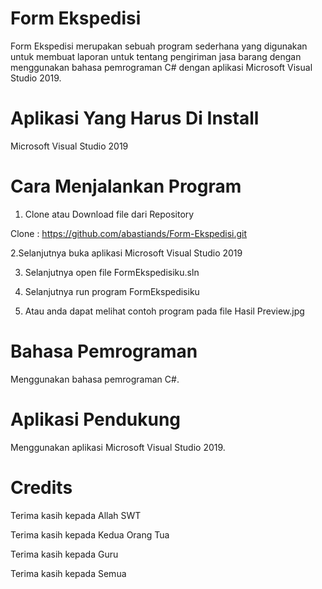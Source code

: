 # Form Ekspedisi
Form Ekspedisi merupakan sebuah program sederhana yang digunakan untuk membuat laporan untuk tentang pengiriman jasa barang dengan menggunakan bahasa pemrograman C# dengan aplikasi Microsoft Visual Studio 2019.

# Aplikasi Yang Harus Di Install
Microsoft Visual Studio 2019

# Cara Menjalankan Program
1. Clone atau Download file dari Repository

Clone : https://github.com/abastiands/Form-Ekspedisi.git

2.Selanjutnya buka aplikasi Microsoft Visual Studio 2019

3. Selanjutnya open file FormEkspedisiku.sln

4. Selanjutnya run program FormEkspedisiku

5. Atau anda dapat melihat contoh program pada file Hasil Preview.jpg

# Bahasa Pemrograman
Menggunakan bahasa pemrograman C#.

# Aplikasi Pendukung
Menggunakan aplikasi Microsoft Visual Studio 2019.

# Credits
Terima kasih kepada Allah SWT

Terima kasih kepada Kedua Orang Tua

Terima kasih kepada Guru

Terima kasih kepada Semua

